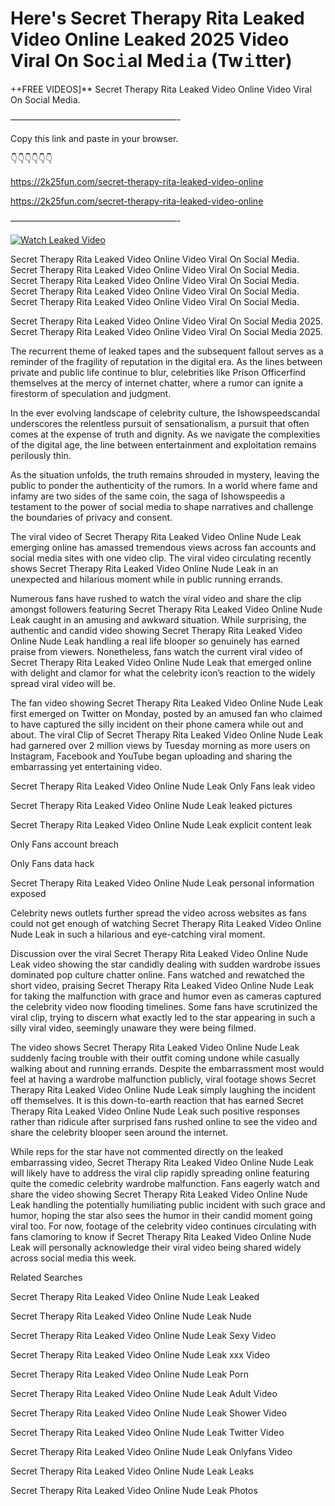 # Here's Secret Therapy Rita Leaked Video Online Leaked 2025 Video Viral On Soc𝚒al Med𝚒a (Tw𝚒tter)

++FREE VIDEOS]** Secret Therapy Rita Leaked Video Online Video Viral On Social Media.

———————————————————-

Copy this link and paste in your browser.

👇👇👇👇👇👇

https://2k25fun.com/secret-therapy-rita-leaked-video-online

https://2k25fun.com/secret-therapy-rita-leaked-video-online

———————————————————-

[![Watch Leaked Video](https://miro.medium.com/v2/resize:fit:828/format:webp/1*cilzJN44JGOrTw9NJCrNHA.gif "Watch Leaked Video")](https://2k25fun.com/secret-therapy-rita-leaked-video-online)

Secret Therapy Rita Leaked Video Online Video Viral On Social Media. Secret Therapy Rita Leaked Video Online Video Viral On Social Media. Secret Therapy Rita Leaked Video Online Video Viral On Social Media. Secret Therapy Rita Leaked Video Online Video Viral On Social Media. Secret Therapy Rita Leaked Video Online Video Viral On Social Media.

Secret Therapy Rita Leaked Video Online Video Viral On Social Media 2025. Secret Therapy Rita Leaked Video Online Video Viral On Social Media 2025.

The recurrent theme of leaked tapes and the subsequent fallout serves as a reminder of the fragility of reputation in the digital era. As the lines between private and public life continue to blur, celebrities like Prison Officerfind themselves at the mercy of internet chatter, where a rumor can ignite a firestorm of speculation and judgment.

In the ever evolving landscape of celebrity culture, the Ishowspeedscandal underscores the relentless pursuit of sensationalism, a pursuit that often comes at the expense of truth and dignity. As we navigate the complexities of the digital age, the line between entertainment and exploitation remains perilously thin.

As the situation unfolds, the truth remains shrouded in mystery, leaving the public to ponder the authenticity of the rumors. In a world where fame and infamy are two sides of the same coin, the saga of Ishowspeedis a testament to the power of social media to shape narratives and challenge the boundaries of privacy and consent.

The viral video of Secret Therapy Rita Leaked Video Online Nude Leak emerging online has amassed tremendous views across fan accounts and social media sites with one video clip. The viral video circulating recently shows Secret Therapy Rita Leaked Video Online Nude Leak in an unexpected and hilarious moment while in public running errands.

Numerous fans have rushed to watch the viral video and share the clip amongst followers featuring Secret Therapy Rita Leaked Video Online Nude Leak caught in an amusing and awkward situation. While surprising, the authentic and candid video showing Secret Therapy Rita Leaked Video Online Nude Leak handling a real life blooper so genuinely has earned praise from viewers. Nonetheless, fans watch the current viral video of Secret Therapy Rita Leaked Video Online Nude Leak that emerged online with delight and clamor for what the celebrity icon’s reaction to the widely spread viral video will be.

The fan video showing Secret Therapy Rita Leaked Video Online Nude Leak first emerged on Twitter on Monday, posted by an amused fan who claimed to have captured the silly incident on their phone camera while out and about. The viral Clip of Secret Therapy Rita Leaked Video Online Nude Leak had garnered over 2 million views by Tuesday morning as more users on Instagram, Facebook and YouTube began uploading and sharing the embarrassing yet entertaining video.

Secret Therapy Rita Leaked Video Online Nude Leak Only Fans leak video

Secret Therapy Rita Leaked Video Online Nude Leak leaked pictures

Secret Therapy Rita Leaked Video Online Nude Leak explicit content leak

Only Fans account breach

Only Fans data hack

Secret Therapy Rita Leaked Video Online Nude Leak personal information exposed

Celebrity news outlets further spread the video across websites as fans could not get enough of watching Secret Therapy Rita Leaked Video Online Nude Leak in such a hilarious and eye-catching viral moment.

Discussion over the viral Secret Therapy Rita Leaked Video Online Nude Leak video showing the star candidly dealing with sudden wardrobe issues dominated pop culture chatter online. Fans watched and rewatched the short video, praising Secret Therapy Rita Leaked Video Online Nude Leak for taking the malfunction with grace and humor even as cameras captured the celebrity video now flooding timelines. Some fans have scrutinized the viral clip, trying to discern what exactly led to the star appearing in such a silly viral video, seemingly unaware they were being filmed.

The video shows Secret Therapy Rita Leaked Video Online Nude Leak suddenly facing trouble with their outfit coming undone while casually walking about and running errands. Despite the embarrassment most would feel at having a wardrobe malfunction publicly, viral footage shows Secret Therapy Rita Leaked Video Online Nude Leak simply laughing the incident off themselves. It is this down-to-earth reaction that has earned Secret Therapy Rita Leaked Video Online Nude Leak such positive responses rather than ridicule after surprised fans rushed online to see the video and share the celebrity blooper seen around the internet.

While reps for the star have not commented directly on the leaked embarrassing video, Secret Therapy Rita Leaked Video Online Nude Leak will likely have to address the viral clip rapidly spreading online featuring quite the comedic celebrity wardrobe malfunction. Fans eagerly watch and share the video showing Secret Therapy Rita Leaked Video Online Nude Leak handling the potentially humiliating public incident with such grace and humor, hoping the star also sees the humor in their candid moment going viral too. For now, footage of the celebrity video continues circulating with fans clamoring to know if Secret Therapy Rita Leaked Video Online Nude Leak will personally acknowledge their viral video being shared widely across social media this week.

Related Searches

Secret Therapy Rita Leaked Video Online Nude Leak Leaked

Secret Therapy Rita Leaked Video Online Nude Leak Nude

Secret Therapy Rita Leaked Video Online Nude Leak Sexy Video

Secret Therapy Rita Leaked Video Online Nude Leak xxx Video

Secret Therapy Rita Leaked Video Online Nude Leak Porn

Secret Therapy Rita Leaked Video Online Nude Leak Adult Video

Secret Therapy Rita Leaked Video Online Nude Leak Shower Video

Secret Therapy Rita Leaked Video Online Nude Leak Twitter Video

Secret Therapy Rita Leaked Video Online Nude Leak Onlyfans Video

Secret Therapy Rita Leaked Video Online Nude Leak Leaks

Secret Therapy Rita Leaked Video Online Nude Leak Photos